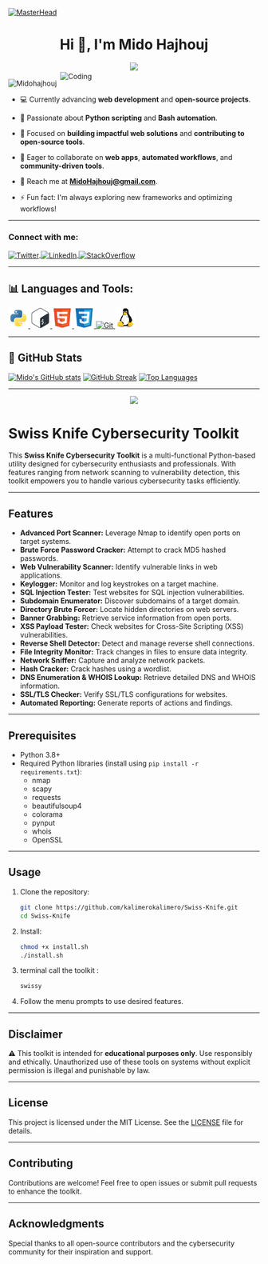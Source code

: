 
[![MasterHead](https://i.imgur.com/qNFF2xG.jpg)](https://github.com/Midohajhouj)
<h1 align="center">Hi 👋, I'm Mido Hajhouj</h1>
<div align="center">
  <a href="https://github.com/Rez4-3yz/readme-typing-svg">
    <img src="https://readme-typing-svg.herokuapp.com?lines=🌟Web+Developer+Extraordinaire🌟;🐍Python+Bash+Script+Enthusiast🐍;✨Open+Source+Tool+Contributor✨&center=true&width=500&height=50">
  </a>
</div>

<img align="right" alt="Coding" width="400" src="https://github.com/Midohajhouj/Midohajhouj/blob/resources/media/programmer_animation.gif">

<p align="left"> <img src="https://komarev.com/ghpvc/?username=Midohajhouj&label=Profile%20views&color=0e75b6&style=flat" alt="Midohajhouj" /> </p>

- 💻 Currently advancing **web development** and **open-source projects**.

- 🐍 Passionate about **Python scripting** and **Bash automation**.

- 🌟 Focused on **building impactful web solutions** and **contributing to open-source tools**.

- 🤝 Eager to collaborate on **web apps**, **automated workflows**, and **community-driven tools**.

- 📧 Reach me at **MidoHajhouj@gmail.com**.

- ⚡ Fun fact: I'm always exploring new frameworks and optimizing workflows! 

---

<h3 align="left">Connect with me:</h3>
<p align="left">
  <a href="https://twitter.com/YourTwitterHandle" target="_blank">
    <img align="center" src="https://raw.githubusercontent.com/rahuldkjain/github-profile-readme-generator/master/src/images/icons/Social/twitter.svg" alt="Twitter" height="30" width="40" />
  </a>
  <a href="https://linkedin.com/in/Midohajhouj" target="_blank">
    <img align="center" src="https://raw.githubusercontent.com/rahuldkjain/github-profile-readme-generator/master/src/images/icons/Social/linked-in-alt.svg" alt="LinkedIn" height="30" width="40" />
  </a>
  <a href="https://stackoverflow.com/users/YourStackOverflowID" target="_blank">
    <img align="center" src="https://raw.githubusercontent.com/rahuldkjain/github-profile-readme-generator/master/src/images/icons/Social/stack-overflow.svg" alt="StackOverflow" height="30" width="40" />
  </a>
</p>

---

<h2>📊 Languages and Tools:</h2>
<p align="left">
  <a href="https://www.python.org" target="_blank" rel="noreferrer">
    <img src="https://raw.githubusercontent.com/devicons/devicon/master/icons/python/python-original.svg" alt="Python" width="40" height="40" />
  </a>
  <a href="https://www.gnu.org/software/bash/" target="_blank" rel="noreferrer">
    <img src="https://raw.githubusercontent.com/devicons/devicon/master/icons/bash/bash-original.svg" alt="Bash" width="40" height="40" />
  </a>
  <a href="https://developer.mozilla.org/en-US/docs/Web/HTML" target="_blank" rel="noreferrer">
    <img src="https://raw.githubusercontent.com/devicons/devicon/master/icons/html5/html5-original.svg" alt="HTML" width="40" height="40" />
  </a>
  <a href="https://developer.mozilla.org/en-US/docs/Web/CSS" target="_blank" rel="noreferrer">
    <img src="https://raw.githubusercontent.com/devicons/devicon/master/icons/css3/css3-original.svg" alt="CSS" width="40" height="40" />
  </a>
  <a href="https://git-scm.com/" target="_blank" rel="noreferrer">
    <img src="https://www.vectorlogo.zone/logos/git-scm/git-scm-icon.svg" alt="Git" width="40" height="40" />
  </a>
  <a href="https://www.linux.org/" target="_blank" rel="noreferrer">
    <img src="https://raw.githubusercontent.com/devicons/devicon/master/icons/linux/linux-original.svg" alt="Linux" width="40" height="40" />
  </a>
</p>

---

## 🔋 GitHub Stats
[![Mido's GitHub stats](https://github-readme-stats.vercel.app/api?username=Midohajhouj&show_icons=true&theme=radical)](https://github.com/Midohajhouj)
[![GitHub Streak](https://streak-stats.demolab.com/?user=Midohajhouj&theme=radical)](https://github.com/Midohajhouj)
[![Top Languages](https://github-readme-stats.vercel.app/api/top-langs/?username=Midohajhouj&layout=compact&theme=radical)](https://github.com/Midohajhouj)

---

<p align="center">
     <img src="https://capsule-render.vercel.app/api?type=waving&color=gradient&height=100&section=footer"/>
</p>





# Swiss Knife Cybersecurity Toolkit

This **Swiss Knife Cybersecurity Toolkit** is a multi-functional Python-based utility designed for cybersecurity enthusiasts and professionals. With features ranging from network scanning to vulnerability detection, this toolkit empowers you to handle various cybersecurity tasks efficiently.

---

## Features

- **Advanced Port Scanner:** Leverage Nmap to identify open ports on target systems.
- **Brute Force Password Cracker:** Attempt to crack MD5 hashed passwords.
- **Web Vulnerability Scanner:** Identify vulnerable links in web applications.
- **Keylogger:** Monitor and log keystrokes on a target machine.
- **SQL Injection Tester:** Test websites for SQL injection vulnerabilities.
- **Subdomain Enumerator:** Discover subdomains of a target domain.
- **Directory Brute Forcer:** Locate hidden directories on web servers.
- **Banner Grabbing:** Retrieve service information from open ports.
- **XSS Payload Tester:** Check websites for Cross-Site Scripting (XSS) vulnerabilities.
- **Reverse Shell Detector:** Detect and manage reverse shell connections.
- **File Integrity Monitor:** Track changes in files to ensure data integrity.
- **Network Sniffer:** Capture and analyze network packets.
- **Hash Cracker:** Crack hashes using a wordlist.
- **DNS Enumeration & WHOIS Lookup:** Retrieve detailed DNS and WHOIS information.
- **SSL/TLS Checker:** Verify SSL/TLS configurations for websites.
- **Automated Reporting:** Generate reports of actions and findings.

---

## Prerequisites

- Python 3.8+
- Required Python libraries (install using `pip install -r requirements.txt`):
  - nmap
  - scapy
  - requests
  - beautifulsoup4
  - colorama
  - pynput
  - whois
  - OpenSSL

---

## Usage

1. Clone the repository:

   ```bash
   git clone https://github.com/kalimerokalimero/Swiss-Knife.git
   cd Swiss-Knife
   ```

2. Install:

   ```bash
   chmod +x install.sh
   ./install.sh
   ```

3. terminal call the toolkit :

   ```bash
   swissy
   ```

4. Follow the menu prompts to use desired features.

---

## Disclaimer

⚠️ This toolkit is intended for **educational purposes only**. Use responsibly and ethically. Unauthorized use of these tools on systems without explicit permission is illegal and punishable by law.

---

## License

This project is licensed under the MIT License. See the [LICENSE](LICENSE) file for details.

---

## Contributing

Contributions are welcome! Feel free to open issues or submit pull requests to enhance the toolkit.

---

## Acknowledgments

Special thanks to all open-source contributors and the cybersecurity community for their inspiration and support.
